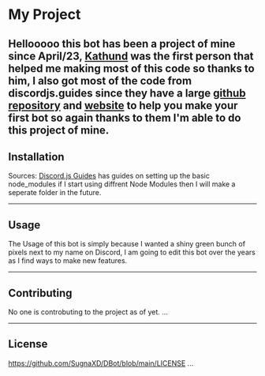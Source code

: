 # My Project
Hellooooo this bot has been a project of mine since April/23, [Kathund](https://github.com/Kathund) was the first person that helped me making most of this code so thanks to him, I also got most of the code from discordjs.guides
since they have a large [github repository](https://github.com/discordjs/guide/tree/main/code-samples) and [website](https://discordjs.guide/) to help you make your first bot so again thanks to them I'm able to do this project of mine.
---

## Installation
Sources: [Discord.js Guides](https://discordjs.guide/preparations/) has guides on setting up the basic node_modules if I start using diffrent Node Modules then I will make a seperate folder in the future.

---

## Usage
The Usage of this bot is simply because I wanted a shiny green bunch of pixels next to my name on Discord, I am going to edit this bot over the years as I find ways to make new features.

---

## Contributing
No one is controbuting to the project as of yet.
...

---

## License
https://github.com/SugnaXD/DBot/blob/main/LICENSE
...
